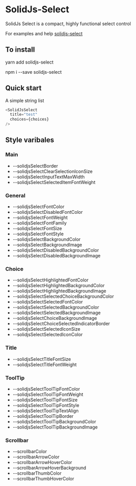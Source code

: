 # SolidJs-Select

SolidJs Select is a compact, highly functional select control

For examples and help [solidjs-select](https://markgregg.github.io/solidjs-select/)

## To install

yarn add solidjs-select

npm i --save solidjs-select

## Quick start

A simple string list
```js
<SolidJsSelect
  title="test"
  choices={choices}
/>
```

## Style varibales
### Main
- --solidjsSelectBorder
- --solidjsSelectClearSelectionIconSize
- --solidjsSelectInputTextMaxWidth
- --solidjsSelectSelectedItemFontWeight

### General
- --solidjsSelectFontColor
- --solidjsSelectDisabledFontColor
- --solidjsSelectFontWeight
- --solidjsSelectFontFamily
- --solidjsSelectFontSize
- --solidjsSelectFontStyle
- --solidjsSelectBackgroundColor
- --solidjsSelectBackgroundImage
- --solidjsSelectDisabledBackgroundColor
- --solidjsSelectDisabledBackgroundImage

### Choice
- --solidjsSelectHighlightedFontColor
- --solidjsSelectHighlightedBackgroundColor
- --solidjsSelectHighlightedBackgroundImage
- --solidjsSelectSelectedChoiceBackgroundColor
- --solidjsSelectSelectedFontColor
- --solidjsSelectSelectedBackgroundColor
- --solidjsSelectSelectedBackgroundImage
- --solidjsSelectChoiceBackgroundImage
- --solidjsSelectChoiceSelectedIndicatorBorder
- --solidjsSelectSelectedIconSize
- --solidjsSelectSelectedIconColor

### Title
- --solidjsSelectTitleFontSize
- --solidjsSelectTitleFontWeight

### ToolTip
- --solidjsSelectToolTipFontColor
- --solidjsSelectToolTipFontWeight
- --solidjsSelectToolTipFontSize
- --solidjsSelectToolTipFontStyle
- --solidjsSelectToolTipTextAlign
- --solidjsSelectToolTipBorder
- --solidjsSelectToolTipBackgroundColor
- --solidjsSelectToolTipBackgroundImage

### Scrollbar 
- --scrollbarColor
- --scrollbarArrowColor
- --scrollbarArrowHoverColor
- --scrollbarArrowHoverBackground
- --scrollbarThumbColor
- --scrollbarThumbHoverColor